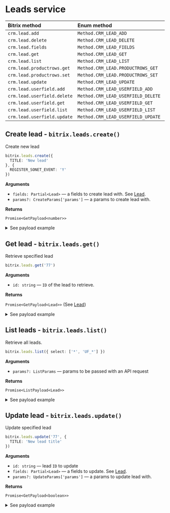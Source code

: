 
# Leads service

| Bitrix method               | Enum method                        | API                                                                                |
| :-------------------------- | :--------------------------------- | :--------------------------------------------------------------------------------- |
| `crm.lead.add`              | `Method.CRM_LEAD_ADD`              | [`bitrix.leads.create()`](#create-lead---bitrixleadscreate)                        |
| `crm.lead.delete`           | `Method.CRM_LEAD_DELETE`           |                                                                                    |
| `crm.lead.fields`           | `Method.CRM_LEAD_FIELDS`           |                                                                                    |
| `crm.lead.get`              | `Method.CRM_LEAD_GET`              | [`bitrix.leads.get()`](#get-lead---bitrixleadsget)                                 |
| `crm.lead.list`             | `Method.CRM_LEAD_LIST`             | [`bitrix.leads.list()`](#list-leads---bitrixleadslist)                             |
| `crm.lead.productrows.get`  | `Method.CRM_LEAD.PRODUCTROWS_GET`  |                                                                                    |
| `crm.lead.productrows.set`  | `Method.CRM_LEAD.PRODUCTROWS_SET`  |                                                                                    |
| `crm.lead.update`           | `Method.CRM_LEAD_UPDATE`           | [`bitrix.leads.update()`](#update-lead---bitrixleadsupdate)                        |
| `crm.lead.userfield.add`    | `Method.CRM_LEAD_USERFIELD_ADD`    |                                                                                    |
| `crm.lead.userfield.delete` | `Method.CRM_LEAD_USERFIELD_DELETE` |                                                                                    |
| `crm.lead.userfield.get`    | `Method.CRM_LEAD_USERFIELD_GET`    |                                                                                    |
| `crm.lead.userfield.list`   | `Method.CRM_LEAD_USERFIELD_LIST`   |                                                                                    |
| `crm.lead.userfield.update` | `Method.CRM_LEAD_USERFIELD_UPDATE` |                                                                                    |

## Create lead - `bitrix.leads.create()`

Create new lead

```ts
bitrix.leads.create({
  TITLE: 'New lead'
}, {
  REGISTER_SONET_EVENT: 'Y'
})
```

**Arguments**

* `fields: Partial<Lead>` — a fields to create lead with. See [Lead](/source/services/leads/entities.ts).
* `params?: CreateParams['params']` — a params to create lead with.

**Returns**

`Promise<GetPayload<number>>`

<details>
<summary>See payload example</summary>

```ts
{
  result: 77,
  time: {
    start: 1567372034.625375,
    finish: 1567372034.8204,
    duration: 0.19502496719360352,
    processing: 0.03838515281677246,
    date_start: "2019-09-02T00:07:14+03:00",
    date_finish: "2019-09-02T00:07:14+03:00"
  }
}
```

</details>

## Get lead - `bitrix.leads.get()`

Retrieve specified lead

```ts
bitrix.leads.get('77')
```

**Arguments**

* `id: string` — `ID` of the lead to retrieve.

**Returns**

`Promise<GetPayload<Lead>>` (See [Lead](/source/services/leads/entities.ts))

<details>
<summary>See payload example</summary>

```ts
// @todo Add
```

</details>

## List leads - `bitrix.leads.list()`

Retrieve all leads.

```ts
bitrix.leads.list({ select: ['*', 'UF_*'] })
```

**Arguments**

* `params?: ListParams` — params to be passed with an API request

**Returns**

`Promise<ListPayload<Lead>>`

<details>
<summary>See payload example</summary>

```ts
// @todo Add
```

</details>

## Update lead - `bitrix.leads.update()`

Update specified lead

```ts
bitrix.leads.update('77', {
  TITLE: 'New lead title'
})
```

**Arguments**

* `id: string` — lead `ID` to update
* `fields: Partial<Lead>` — a fields to update. See [Lead](/source/services/leads/entities.ts).
* `params?: UpdateParams['params']` — a params to update lead with.

**Returns**

`Promise<GetPayload<boolean>>`

<details>
<summary>See payload example</summary>

```ts
{
  result: true,
  time: {
    start: 1567372034.625375,
    finish: 1567372034.8204,
    duration: 0.19502496719360352,
    processing: 0.03838515281677246,
    date_start: "2019-09-02T00:07:14+03:00",
    date_finish: "2019-09-02T00:07:14+03:00"
  }
}
```

</details>